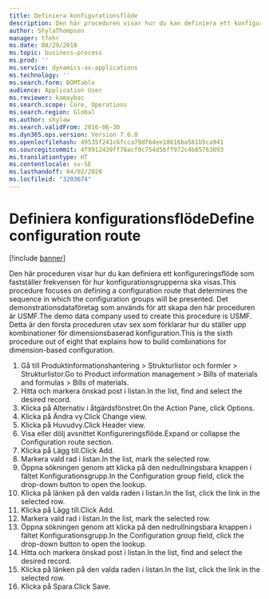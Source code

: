 ```yaml
---
title: Definiera konfigurationsflöde
description: Den här proceduren visar hur du kan definiera ett konfigureringsflöde som fastställer frekvensen för hur konfigurationsgrupperna ska visas.
author: ShylaThompson
manager: tfehr
ms.date: 08/29/2018
ms.topic: business-process
ms.prod: ''
ms.service: dynamics-ax-applications
ms.technology: ''
ms.search.form: BOMTable
audience: Application User
ms.reviewer: kamaybac
ms.search.scope: Core, Operations
ms.search.region: Global
ms.author: shylaw
ms.search.validFrom: 2016-06-30
ms.dyn365.ops.version: Version 7.0.0
ms.openlocfilehash: 49535f241c6fcca79df64ee18616ba581b5ca941
ms.sourcegitcommit: 4f9912439ff78acf0c754d5bff972c4b85763093
ms.translationtype: HT
ms.contentlocale: sv-SE
ms.lasthandoff: 04/02/2020
ms.locfileid: "3203674"
---
```

# <a name="define-configuration-route"></a><span data-ttu-id="39713-103">Definiera konfigurationsflöde</span><span class="sxs-lookup"><span data-stu-id="39713-103">Define configuration route</span></span>

[!include [banner](../../includes/banner.md)]

<span data-ttu-id="39713-104">Den här proceduren visar hur du kan definiera ett konfigureringsflöde som fastställer frekvensen för hur konfigurationsgrupperna ska visas.</span><span class="sxs-lookup"><span data-stu-id="39713-104">This procedure focuses on defining a configuration route that determines the sequence in which the configuration groups will be presented.</span></span> <span data-ttu-id="39713-105">Det demonstrationsdataföretag som används för att skapa den här proceduren är USMF.</span><span class="sxs-lookup"><span data-stu-id="39713-105">The demo data company used to create this procedure is USMF.</span></span> <span data-ttu-id="39713-106">Detta är den första proceduren utav sex som förklarar hur du ställer upp kombinationer för dimensionsbaserad konfiguration.</span><span class="sxs-lookup"><span data-stu-id="39713-106">This is the sixth procedure out of eight that explains how to build combinations for dimension-based configuration.</span></span>

1. <span data-ttu-id="39713-107">Gå till Produktinformationshantering > Strukturlistor och formler > Strukturlistor.</span><span class="sxs-lookup"><span data-stu-id="39713-107">Go to Product information management > Bills of materials and formulas > Bills of materials.</span></span>
2. <span data-ttu-id="39713-108">Hitta och markera önskad post i listan.</span><span class="sxs-lookup"><span data-stu-id="39713-108">In the list, find and select the desired record.</span></span>
3. <span data-ttu-id="39713-109">Klicka på Alternativ i åtgärdsfönstret.</span><span class="sxs-lookup"><span data-stu-id="39713-109">On the Action Pane, click Options.</span></span>
4. <span data-ttu-id="39713-110">Klicka på Ändra vy.</span><span class="sxs-lookup"><span data-stu-id="39713-110">Click Change view.</span></span>
5. <span data-ttu-id="39713-111">Klicka på Huvudvy.</span><span class="sxs-lookup"><span data-stu-id="39713-111">Click Header view.</span></span>
6. <span data-ttu-id="39713-112">Visa eller dölj avsnittet Konfigureringsflöde.</span><span class="sxs-lookup"><span data-stu-id="39713-112">Expand or collapse the Configuration route section.</span></span>
7. <span data-ttu-id="39713-113">Klicka på Lägg till.</span><span class="sxs-lookup"><span data-stu-id="39713-113">Click Add.</span></span>
8. <span data-ttu-id="39713-114">Markera vald rad i listan.</span><span class="sxs-lookup"><span data-stu-id="39713-114">In the list, mark the selected row.</span></span>
9. <span data-ttu-id="39713-115">Öppna sökningen genom att klicka på den nedrullningsbara knappen i fältet Konfigurationsgrupp.</span><span class="sxs-lookup"><span data-stu-id="39713-115">In the Configuration group field, click the drop-down button to open the lookup.</span></span>
10. <span data-ttu-id="39713-116">Klicka på länken på den valda raden i listan.</span><span class="sxs-lookup"><span data-stu-id="39713-116">In the list, click the link in the selected row.</span></span>
11. <span data-ttu-id="39713-117">Klicka på Lägg till.</span><span class="sxs-lookup"><span data-stu-id="39713-117">Click Add.</span></span>
12. <span data-ttu-id="39713-118">Markera vald rad i listan.</span><span class="sxs-lookup"><span data-stu-id="39713-118">In the list, mark the selected row.</span></span>
13. <span data-ttu-id="39713-119">Öppna sökningen genom att klicka på den nedrullningsbara knappen i fältet Konfigurationsgrupp.</span><span class="sxs-lookup"><span data-stu-id="39713-119">In the Configuration group field, click the drop-down button to open the lookup.</span></span>
14. <span data-ttu-id="39713-120">Hitta och markera önskad post i listan.</span><span class="sxs-lookup"><span data-stu-id="39713-120">In the list, find and select the desired record.</span></span>
15. <span data-ttu-id="39713-121">Klicka på länken på den valda raden i listan.</span><span class="sxs-lookup"><span data-stu-id="39713-121">In the list, click the link in the selected row.</span></span>
16. <span data-ttu-id="39713-122">Klicka på Spara.</span><span class="sxs-lookup"><span data-stu-id="39713-122">Click Save.</span></span>

